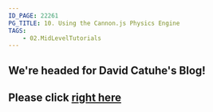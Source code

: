 ```yaml
---
ID_PAGE: 22261
PG_TITLE: 10. Using the Cannon.js Physics Engine
TAGS:
    - 02.MidLevelTutorials
---
```

## We're headed for David Catuhe's Blog!

## Please click [right here](http://blogs.msdn.com/b/eternalcoding/archive/2013/12/19/create-wonderful-interactive-games-for-the-web-using-webgl-and-a-physics-engine-babylon-js-amp-cannon-js.aspx)
